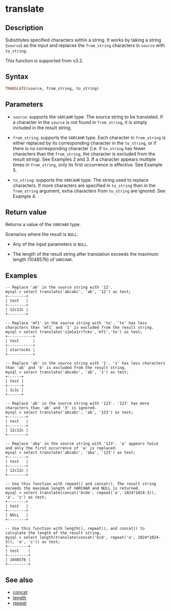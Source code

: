 ---
---

# translate

## Description

Substitutes specified characters within a string. It works by taking a string (`source`) as the input and replaces the `from_string` characters in `source` with `to_string`.

This function is supported from v3.2.

## Syntax

```Haskell
TRANSLATE(source, from_string, to_string)
```

## Parameters

- `source`: supports the `VARCAHR` type. The source string to be translated. If a character in the `source` is not found in `from_string`, it is simply included in the result string.

- `from_string`: supports the `VARCAHR` type. Each character in `from_string` is either replaced by its corresponding character in the `to_string`, or if there is no corresponding character (i.e. if `to_string` has fewer characters than the `from_string`, the character is excluded from the result string). See Examples 2 and 3. If a character appears multiple times in `from_string`, only its first occurrence is effective. See Example 5.

- `to_string`: supports the `VARCAHR` type. The string used to replace characters. If more characters are specified in `to_string` than in the `from_string` argument, extra characters from `to_string` are ignored. See Example 4.

## Return value

Returns a value of the `VARCHAR` type.

Scenarios where the result is `NULL`:

- Any of the input parameters is `NULL`.

- The length of the result string after translation exceeds the maximum length (1048576) of `VARCHAR`.

## Examples

```plaintext
-- Replace 'ab' in the source string with '12'.
mysql > select translate('abcabc', 'ab', '12') as test;
+--------+
| test   |
+--------+
| 12c12c |
+--------+

-- Replace 'mf1' in the source string with 'to'. 'to' has less characters than 'mf1' and '1' is excluded from the result string.
mysql > select translate('s1m1a1rrfcks','mf1','to') as test;
+-----------+
| test      |
+-----------+
| starrocks |
+-----------+

-- Replace 'ab' in the source string with '1'. '1' has less characters than 'ab' and 'b' is excluded from the result string.
mysql > select translate('abcabc', 'ab', '1') as test;
+------+
| test |
+------+
| 1c1c |
+------+

-- Replace 'ab' in the source string with '123'. '123' has more characters than 'ab' and '3' is ignored.
mysql > select translate('abcabc', 'ab', '123') as test;
+--------+
| test   |
+--------+
| 12c12c |
+--------+

-- Replace 'aba' in the source string with '123'. 'a' appears twice and only the first occurrence of 'a' is replaced.
mysql > select translate('abcabc', 'aba', '123') as test;
+--------+
| test   |
+--------+
| 12c12c |
+--------+

-- Use this function with repeat() and concat(). The result string exceeds the maximum length of VARCHAR and NULL is returned.
mysql > select translate(concat('bcde', repeat('a', 1024*1024-3)), 'a', 'z') as test;
+--------+
| test   |
+--------+
| NULL   |
+--------+

-- Use this function with length(), repeat(), and concat() to calculate the length of the result string.
mysql > select length(translate(concat('bcd', repeat('a', 1024*1024-3)), 'a', 'z')) as test;
+---------+
| test    |
+---------+
| 1048576 |
+---------+
```

## See also

- [concat](./concat.md)
- [length](./length.md)
- [repeat](./repeat.md)
